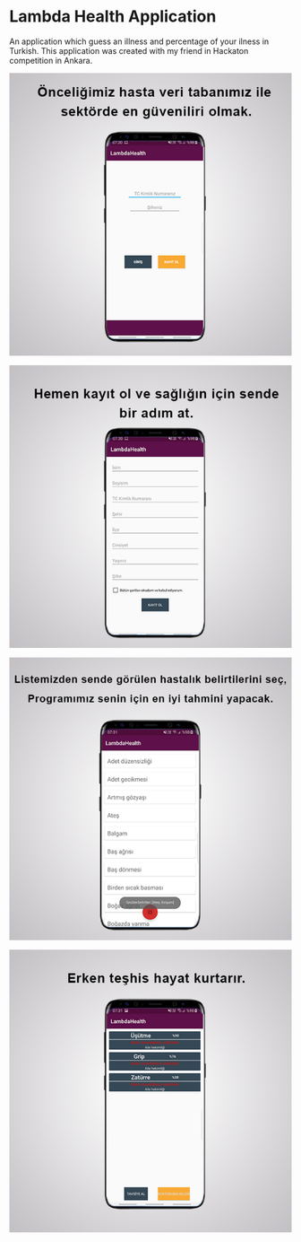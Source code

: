 # Lambda Health Application
An application which guess an illness and percentage of your ilness in Turkish.
This application was created with my friend in Hackaton competition in Ankara.



![Alt text](Images/1.jpg?raw=true "Application Description")

![Alt text](Images/2.jpg?raw=true "Application Description")

![Alt text](Images/3.jpg?raw=true "Application Description")

![Alt text](Images/4.jpg?raw=true "Application Description")
